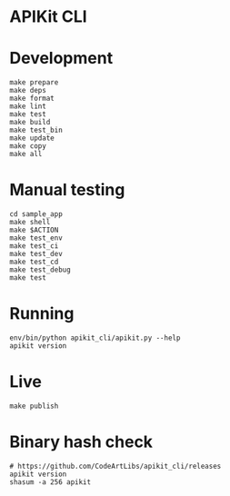 APIKit CLI
=================================================

# Development

```shell
make prepare
make deps
make format
make lint
make test
make build
make test_bin
make update
make copy
make all
```


# Manual testing

```shell
cd sample_app
make shell
make $ACTION
make test_env
make test_ci
make test_dev
make test_cd
make test_debug
make test
```


# Running

```shell
env/bin/python apikit_cli/apikit.py --help
apikit version
```


# Live

```shell
make publish
```


# Binary hash check

```shell
# https://github.com/CodeArtLibs/apikit_cli/releases
apikit version
shasum -a 256 apikit
```
